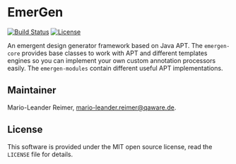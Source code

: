 # EmerGen

[![Build Status](https://travis-ci.org/qaware/emergen.svg?branch=master)](https://travis-ci.org/qaware/emergen)
[![License](http://img.shields.io/badge/license-MIT-green.svg?style=flat)]()

An emergent design generator framework based on Java APT. The `emergen-core` provides
base classes to work with APT and different templates engines so you can implement
your own custom annotation processors easily. The `emergen-modules` contain different
useful APT implementations.

## Maintainer

Mario-Leander Reimer, <mario-leander.reimer@qaware.de>.

## License

This software is provided under the MIT open source license, read the `LICENSE` file for details.
